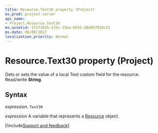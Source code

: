 ```yaml
---
title: Resource.Text30 property (Project)
ms.prod: project-server
api_name:
- Project.Resource.Text30
ms.assetid: 1f2f3835-133c-15ba-b932-d8d957020c11
ms.date: 06/08/2017
localization_priority: Normal
---
```



# Resource.Text30 property (Project)

Gets or sets the value of a local Text custom field for the resource. Read/write  **String**.


## Syntax

_expression_. `Text30`

_expression_ A variable that represents a [Resource](./Project.Resource.md) object.

[!include[Support and feedback](~/includes/feedback-boilerplate.md)]